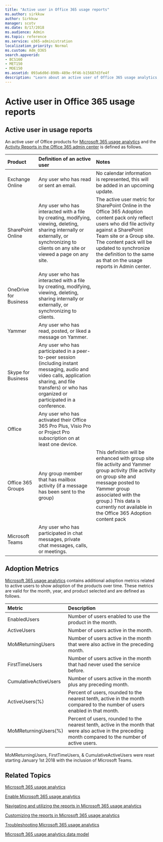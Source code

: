 ```yaml
---
title: "Active user in Office 365 usage reports"
ms.author: sirkkuw
author: Sirkkuw
manager: scotv
ms.date: 8/17/2018
ms.audience: Admin
ms.topic: reference
ms.service: o365-administration
localization_priority: Normal
ms.custom: Adm_O365
search.appverid:
- BCS160
- MET150
- MOE150
ms.assetid: 093a6d0d-890b-489e-9f46-b15687d3fe4f
description: "Learn about an active user of Office 365 usage analytics, activity reports and adoption metrics."
---
```


# Active user in Office 365 usage reports

## Active user in usage reports

An active user of Office products for [Microsoft 365 usage analytics](usage-analytics.md) and the [Activity Reports in the Office 365 admin center](../activity-reports/activity-reports.md) is defined as follows. 
  
|**Product**|**Definition of an active user**|**Notes**|
|:-----|:-----|:-----|
|Exchange Online  <br/> |Any user who has read or sent an email.  <br/> |No calendar information is represented, this will be added in an upcoming update.  <br/> |
|SharePoint Online  <br/> |Any user who has interacted with a file by creating, modifying, viewing, deleting, sharing internally or externally, or synchronizing to clients on any site or viewed a page on any site.  <br/> |The active user metric for SharePoint Online in the Office 365 Adoption content pack only reflect users who did file activity against a SharePoint Team site or a Group site. The content pack will be updated to synchronize the definition to the same as that on the usage reports in Admin center.  <br/> |
|OneDrive for Business  <br/> |Any user who has interacted with a file by creating, modifying, viewing, deleting, sharing internally or externally, or synchronizing to clients.  <br/> ||
|Yammer  <br/> |Any user who has read, posted, or liked a message on Yammer.  <br/> ||
|Skype for Business  <br/> |Any user who has participated in a peer-to-peer session (including instant messaging, audio and video calls, application sharing, and file transfers) or who has organized or participated in a conference.  <br/> ||
|Office  <br/> |Any user who has activated their Office 365 Pro Plus, Visio Pro or Project Pro subscription on at least one device.  <br/> ||
|Office 365 Groups  <br/> |Any group member that has mailbox activity (if a message has been sent to the group)  <br/> |This definition will be enhanced with group site file activity and Yammer group activity (file activity on group site and message posted to Yammer group associated with the group.) This data is currently not available in the Office 365 Adoption content pack  <br/> |
|Microsoft Teams  <br/> |Any user who has participated in chat messages, private chat messages, calls, or meetings.  <br/> ||
   
## Adoption Metrics

[Microsoft 365 usage analytics](usage-analytics.md) contains additional adoption metrics related to active users to show adoption of the products over time. These metrics are valid for the month, year, and product selected and are defined as follows. 
  
|**Metric**|**Description**|
|:-----|:-----|
|EnabledUsers  <br/> |Number of users enabled to use the product in the month.  <br/> |
|ActiveUsers  <br/> |Number of users active in the month.  <br/> |
|MoMReturningUsers  <br/> |Number of users active in the month that were also active in the preceding month.  <br/> |
|FirstTimeUsers  <br/> |Number of users active in the month that had never used the service before.  <br/> |
|CumulativeActiveUsers  <br/> |Number of users active in the month plus any preceding month.  <br/> |
|ActiveUsers(%)  <br/> |Percent of users, rounded to the nearest tenth, active in the month compared to the number of users enabled in that month.  <br/> |
|MoMReturningUsers(%)  <br/> |Percent of users, rounded to the nearest tenth, active in the month that were also active in the preceding month compared to the number of active users.  <br/> |
   
MoMReturningUsers, FirstTimeUsers, &amp; CumulativeActiveUsers were reset starting January 1st 2018 with the inclusion of Microsoft Teams.
  
## Related Topics

[Microsoft 365 usage analytics](usage-analytics.md)
  
[Enable Microsoft 365 usage analytics](enable-usage-analytics.md)
  
[Navigating and utilizing the reports in Microsoft 365 usage analytics](navigate-and-utilize-reports.md)
  
[Customizing the reports in Microsoft 365 usage analytics](customize-reports.md)
  
[Troubleshooting Microsoft 365 usage analytics](usage-analytics-errors.md)
  
[Microsoft 365 usage analytics data model](usage-analytics-data-model.md)
  

